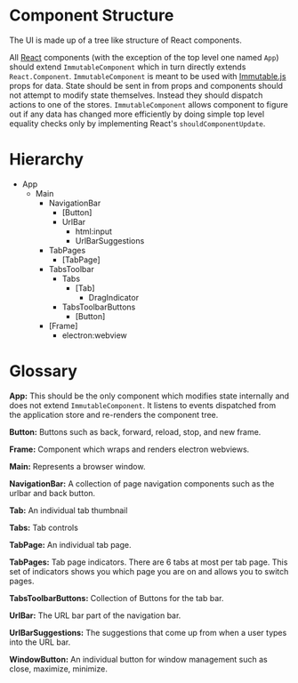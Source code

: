 # Component Structure

The UI is made up of a tree like structure of React components.

All [React](https://facebook.github.io/react/) components (with the exception of the top level one named `App`) should extend `ImmutableComponent` which in turn directly extends `React.Component`.
`ImmutableComponent` is meant to be used with [Immutable.js](http://facebook.github.io/immutable-js/) props for data.  State should be sent in from props and components should not attempt to modify state themselves.  Instead they should dispatch actions to one of the stores.
`ImmutableComponent` allows component to figure out if any data has changed more efficiently by doing simple top level equality checks only by implementing React's `shouldComponentUpdate`.

# Hierarchy

- App
  - Main
    - NavigationBar
      - [Button]
      - UrlBar
        - html:input
        - UrlBarSuggestions
    - TabPages
      - [TabPage]
    - TabsToolbar
      - Tabs
        - [Tab]
          - DragIndicator
      - TabsToolbarButtons
        - [Button]
    - [Frame]
      - electron:webview

# Glossary

**App:**
This should be the only component which modifies state internally and does not extend `ImmutableComponent`.
It listens to events dispatched from the application store and re-renders the component tree.

**Button:**
Buttons such as back, forward, reload, stop, and new frame.

**Frame:**
Component which wraps and renders electron webviews.

**Main:**
Represents a browser window.

**NavigationBar:**
A collection of page navigation components such as the urlbar and back button.

**Tab:**
An individual tab thumbnail

**Tabs:**
Tab controls

**TabPage:**
An individual tab page.

**TabPages:**
Tab page indicators. There are 6 tabs at most per tab page.
This set of indicators shows you which page you are on and allows you to switch pages.

**TabsToolbarButtons:**
Collection of Buttons for the tab bar.

**UrlBar:**
The URL bar part of the navigation bar.

**UrlBarSuggestions:**
The suggestions that come up from when a user types into the URL bar.

**WindowButton:**
An individual button for window management such as close, maximize, minimize.

